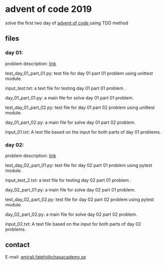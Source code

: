 # advent of code 2019
solve the first two day of [advent of code ](https://adventofcode.com/2019/) using TDD method


## files

### day 01:
problem description: [link](https://adventofcode.com/2019/day/1)

test_day_01_part_01.py: test file for day 01 part 01 problem using unittest module.

input_test.txt: a text file for testing  day 01 part 01 problem .

day_01_part_01.py: a main file for solve day 01 part 01 problem.

test_day_01_part_02.py: test file for day 01 part 02 problem using unittest module.

day_01_part_02.py: a main file for solve day 01 part 02 problem.

input_01.txt: A text file based on the input for both parts of day 01 problems.


### day 02:
problem description: [link](https://adventofcode.com/2019/day/2)

test_day_02_part_01.py: test file for day 02 part 01 problem using pytest module.

input_test_2.txt: a text file for testing  day 02 part 01 problem .

day_02_part_01.py: a main file for solve day 02 part 01 problem.

test_day_02_part_02.py: test file for day 02 part 02 problem using pytest module.

day_02_part_02.py: a main file for solve day 02 part 02 problem.

input_02.txt: A text file based on the input for both parts of day 02 problems.


## contact
E-mail: amirali.fatehi@chasacademy.se



